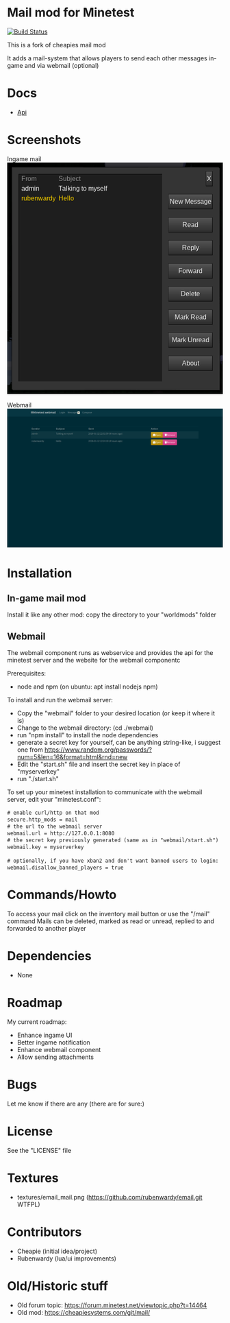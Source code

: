 Mail mod for Minetest
======

[![Build Status](https://travis-ci.org/thomasrudin-mt/mail.svg?branch=master)](https://travis-ci.org/thomasrudin-mt/mail)

This is a fork of cheapies mail mod

It adds a mail-system that allows players to send each other messages in-game and via webmail (optional)

# Docs

* [Api](./api.md)

# Screenshots

Ingame mail
![](pics/ingame.png?raw=true)

Webmail
![](pics/webmail.png?raw=true)


# Installation

## In-game mail mod

Install it like any other mod: copy the directory to your "worldmods" folder

## Webmail

The webmail component runs as webservice and provides the api for the minetest server
and the website for the webmail componentc

Prerequisites:
* node and npm (on ubuntu: apt install nodejs npm)

To install and run the webmail server:
* Copy the "webmail" folder to your desired location (or keep it where it is)
* Change to the webmail directory: (cd ./webmail)
* run "npm install" to install the node dependencies
* generate a secret key for yourself, can be anything string-like, i suggest one from https://www.random.org/passwords/?num=5&len=16&format=html&rnd=new
* Edit the "start.sh" file and insert the secret key in place of "myserverkey"
* run "./start.sh"

To set up your minetest installation to communicate with the webmail server, edit your "minetest.conf":
```
# enable curl/http on that mod
secure.http_mods = mail
# the url to the webmail server
webmail.url = http://127.0.0.1:8080
# the secret key previously generated (same as in "webmail/start.sh")
webmail.key = myserverkey

# optionally, if you have xban2 and don't want banned users to login:
webmail.disallow_banned_players = true
```

# Commands/Howto

To access your mail click on the inventory mail button or use the "/mail" command
Mails can be deleted, marked as read or unread, replied to and forwarded to another player

# Dependencies
* None

# Roadmap

My current roadmap:
* Enhance ingame UI
* Better ingame notification
* Enhance webmail component
* Allow sending attachments

# Bugs

Let me know if there are any (there are for sure:)

# License

See the "LICENSE" file

# Textures
* textures/email_mail.png (https://github.com/rubenwardy/email.git WTFPL)

# Contributors

* Cheapie (initial idea/project)
* Rubenwardy (lua/ui improvements)

# Old/Historic stuff
* Old forum topic: https://forum.minetest.net/viewtopic.php?t=14464
* Old mod: https://cheapiesystems.com/git/mail/

